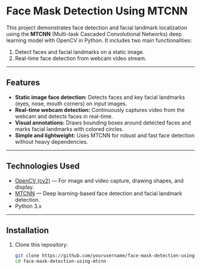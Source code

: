 # Face Mask Detection Using MTCNN

This project demonstrates face detection and facial landmark localization using the **MTCNN** (Multi-task Cascaded Convolutional Networks) deep learning model with OpenCV in Python. It includes two main functionalities:

1. Detect faces and facial landmarks on a static image.
2. Real-time face detection from webcam video stream.

---

## Features

- **Static image face detection:** Detects faces and key facial landmarks (eyes, nose, mouth corners) on input images.
- **Real-time webcam detection:** Continuously captures video from the webcam and detects faces in real-time.
- **Visual annotations:** Draws bounding boxes around detected faces and marks facial landmarks with colored circles.
- **Simple and lightweight:** Uses MTCNN for robust and fast face detection without heavy dependencies.

---

## Technologies Used

- [OpenCV (cv2)](https://opencv.org/) — For image and video capture, drawing shapes, and display.
- [MTCNN](https://github.com/ipazc/mtcnn) — Deep learning-based face detection and facial landmark detection.
- Python 3.x

---

## Installation

1. Clone this repository:
   ```bash
   git clone https://github.com/yourusername/face-mask-detection-using-mtcnn.git
   cd face-mask-detection-using-mtcnn
